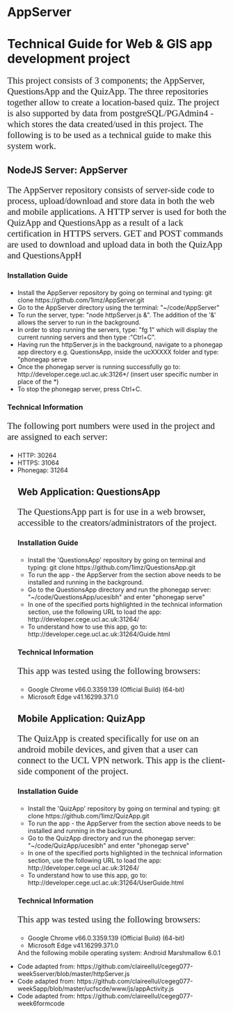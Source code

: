 # AppServer

<h1>Technical Guide for Web & GIS app development project </h1>
<p style="font-family:calibri;font-size:150%;"> 
          This project consists of 3 components; the AppServer, QuestionsApp and the QuizApp. The  three repositories together allow to create a location-based quiz. The project is also supported by data from postgreSQL/PGAdmin4 - which stores the data created/used in this project. The following is to be used as a technical guide to make this system work.</p>
          
<h2> NodeJS Server: AppServer </h2>
          <p style="font-family:calibri;font-size:150%;"> 
                                                        The AppServer repository consists of server-side code to 
                                                        process, upload/download and store data in both the web and mobile
                                                        applications. A HTTP server is used for both the QuizApp and QuestionsApp as a result of a lack certification in HTTPS servers.
  GET and POST commands are used to download and upload data in both the QuizApp and QuestionsAppH</p>

<h3> Installation Guide </h3>
          <p style="font-family:calibri;font-size:150%;">
          <ul>
          <li>Install the AppServer repository by going on terminal and typing: git clone https://github.com/1imz/AppServer.git </li>
          <li>Go to the AppServer directory using the terminal: "~/code/AppServer"</li>
          <li>To run the server, type: "node httpServer.js &". The addition of the '&' allows the server to run in the background.</li>
          <li>In order to stop running the servers, type: "fg 1" which will display the current running servers and then type :"Ctrl+C". 
          <li> Having run the httpServer.js in the background, navigate to a phonegap app directory e.g. QuestionsApp, inside the ucXXXXX folder and type: "phonegap serve
          </li>
            <li>Once the phonegap server is running successfully go to: http://developer.cege.ucl.ac.uk:3126*/ (insert user specific number in place of the *)</li>
          <li>To stop the phonegap server, press Ctrl+C.</li>
          </ul></p>

<h3> Technical Information </h3>
<p style="font-family:calibri;font-size:150%;">
The following port numbers were used in the project and are assigned to each server:
<ul>
          <li>HTTP: 30264</li>
          <li>HTTPS: 31064</li>
          <li>Phonegap: 31264</li>
                                                  
<h2> Web Application: QuestionsApp </h2>
<p style="font-family:calibri;font-size:150%;"> The QuestionsApp part is for use in a web browser, accessible to the creators/administrators of the project. </p>

<h3> Installation Guide </h3>
<p style="font-family:calibri; font-size:150%;">
<ul>
<li>Install the 'QuestionsApp' repository by going on terminal and typing: git clone https://github.com/1imz/QuestionsApp.git </li>
<li> To run the app - the AppServer from the section above needs to be installed and running in the background. </li>
<li>Go to the QuestionsApp directory and run the phonegap server: "~/code/QuestionsApp/ucesibh" and enter "phonegap serve"</li>
<li>In one of the specified ports highlighted in the technical information section, use the following URL to load the app: http://developer.cege.ucl.ac.uk:31264/ </li>
<li>To understand how to use this app, go to: http://developer.cege.ucl.ac.uk:31264/Guide.html </li></ul></p>

<h3> Technical Information </h3>
<p style="font-family:calibri; font-size:150%;"> 
This app was tested using the following browsers:
          <ul>
          <li>Google Chrome v66.0.3359.139 (Official Build) (64-bit)</li>
          <li>Microsoft Edge v41.16299.371.0</li>
          </ul></p>

<h2>Mobile Application: QuizApp </h2>
<p style="font-family:calibri;font-size:150%;">The QuizApp is created specifically for use on an android mobile devices,  and given that a user can connect to the UCL VPN network. This app is the client-side component of the project. </p>

<h3> Installation Guide </h3>
<p style="font-family:calibri; font-size:150%;">
<ul>
<li>Install the 'QuizApp' repository by going on terminal and typing: git clone https://github.com/1imz/QuizApp.git </li>
<li> To run the app - the AppServer from the section above needs to be installed and running in the background. </li>
<li>Go to the QuizApp directory and run the phonegap server: "~/code/QuizApp/ucesibh" and enter "phonegap serve"</li>
<li>In one of the specified ports highlighted in the technical information section, use the following URL to load the app: http://developer.cege.ucl.ac.uk:31264/ </li>
<li>To understand how to use this app, go to: http://developer.cege.ucl.ac.uk:31264/UserGuide.html </li></ul></p>

<h3> Technical Information </h3>
<p style="font-family:calibri; font-size:150%;"> 
This app was tested using the following browsers:
          <ul>
          <li>Google Chrome v66.0.3359.139 (Official Build) (64-bit)</li>
          <li>Microsoft Edge v41.16299.371.0</li>
          </ul>
And the following mobile operating system:
          Android Marshmallow 6.0.1</p>

<li>Code adapted from: https://github.com/claireellul/cegeg077-week5server/blob/master/httpServer.js</li>
<li>Code adapted from: https://github.com/claireellul/cegeg077-week5app/blob/master/ucfscde/www/js/appActivity.js</li>
<li>Code adapted from: https://github.com/claireellul/cegeg077-week6formcode</li>

            
          
            
